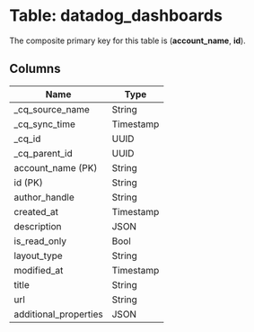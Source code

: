 # Table: datadog_dashboards

The composite primary key for this table is (**account_name**, **id**).

## Columns

| Name          | Type          |
| ------------- | ------------- |
|_cq_source_name|String|
|_cq_sync_time|Timestamp|
|_cq_id|UUID|
|_cq_parent_id|UUID|
|account_name (PK)|String|
|id (PK)|String|
|author_handle|String|
|created_at|Timestamp|
|description|JSON|
|is_read_only|Bool|
|layout_type|String|
|modified_at|Timestamp|
|title|String|
|url|String|
|additional_properties|JSON|